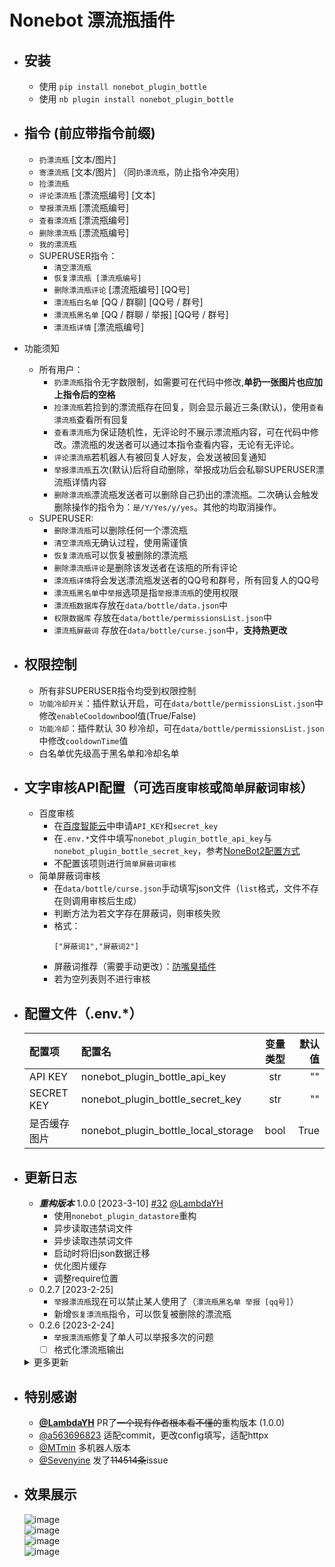 # Nonebot 漂流瓶插件
* 安装
    -
    - 使用 `pip install nonebot_plugin_bottle`
    - 使用 `nb plugin install nonebot_plugin_bottle`
* 指令 (前应带指令前缀)
    - 
    - `扔漂流瓶` [文本/图片]
    - `寄漂流瓶` [文本/图片] （同`扔漂流瓶`，防止指令冲突用）
    - `捡漂流瓶` 
    - `评论漂流瓶` [漂流瓶编号] [文本]
    - `举报漂流瓶` [漂流瓶编号]
    - `查看漂流瓶` [漂流瓶编号]
    - `删除漂流瓶` [漂流瓶编号]
    - `我的漂流瓶`
    - SUPERUSER指令：
        - `清空漂流瓶`
        - `恢复漂流瓶 [漂流瓶编号]`
        - `删除漂流瓶评论` [漂流瓶编号] [QQ号]
        - `漂流瓶白名单` [QQ / 群聊] [QQ号 / 群号]
        - `漂流瓶黑名单` [QQ / 群聊 / 举报] [QQ号 / 群号]
        - `漂流瓶详情` [漂流瓶编号]
* 功能须知
    - 所有用户：
        - `扔漂流瓶`指令无字数限制，如需要可在代码中修改,**单扔一张图片也应加上指令后的空格**
        - `捡漂流瓶`若捡到的漂流瓶存在回复，则会显示最近三条(默认)，使用`查看漂流瓶`查看所有回复
        - `查看漂流瓶`为保证随机性，无评论时不展示漂流瓶内容，可在代码中修改。漂流瓶的发送者可以通过本指令查看内容，无论有无评论。
        - `评论漂流瓶`若机器人有被回复人好友，会发送被回复通知
        - `举报漂流瓶`五次(默认)后将自动删除，举报成功后会私聊SUPERUSER漂流瓶详情内容
        - `删除漂流瓶`漂流瓶发送者可以删除自己扔出的漂流瓶。二次确认会触发删除操作的指令为：`是/Y/Yes/y/yes`。其他的均取消操作。
    - SUPERUSER:
        - `删除漂流瓶`可以删除任何一个漂流瓶
        - `清空漂流瓶`无确认过程，使用需谨慎
        - `恢复漂流瓶`可以恢复被删除的漂流瓶
        - `删除漂流瓶评论`是删除该发送者在该瓶的所有评论
        - `漂流瓶详情`将会发送漂流瓶发送者的QQ号和群号，所有回复人的QQ号
        - `漂流瓶黑名单`中`举报`选项是指`举报漂流瓶`的使用权限
        - `漂流瓶数据库`存放在`data/bottle/data.json`中
        - `权限数据库` 存放在`data/bottle/permissionsList.json`中
        - `漂流瓶屏蔽词` 存放在`data/bottle/curse.json`中，**支持热更改**
* 权限控制
    -
    - 所有非SUPERUSER指令均受到权限控制
    - `功能冷却开关`：插件默认开启，可在`data/bottle/permissionsList.json`中修改`enableCooldown`bool值(True/False)
    - `功能冷却`：插件默认 30 秒冷却，可在`data/bottle/permissionsList.json`中修改`cooldownTime`值  
    - 白名单优先级高于黑名单和冷却名单

* 文字审核API配置（可选`百度审核`或`简单屏蔽词审核`）
    - 
    - 百度审核
        - 在[百度智能云](https://cloud.baidu.com/doc/ANTIPORN/s/dkk6wyt3z)中申请`API_KEY`和`secret_key`
        - 在`.env.*`文件中填写`nonebot_plugin_bottle_api_key`与`nonebot_plugin_bottle_secret_key`，参考[NoneBot2配置方式](https://v2.nonebot.dev/docs/tutorial/configuration#%E9%85%8D%E7%BD%AE%E6%96%B9%E5%BC%8F)
        - 不配置该项则进行`简单屏蔽词审核`
    - 简单屏蔽词审核
        - 在`data/bottle/curse.json`手动填写json文件（`list`格式，文件不存在则调用审核后生成）
        - 判断方法为若文字存在屏蔽词，则审核失败
        - 格式：  
            ```
            ["屏蔽词1","屏蔽词2"]
            ```
        - 屏蔽词推荐（需要手动更改）：[防嘴臭插件](https://github.com/tkgs0/nonebot-plugin-antiinsult/blob/main/nonebot_plugin_antiinsult/curse.json)
        - 若为空列表则不进行审核

* 配置文件（.env.*）
    -
    | 配置项 | 配置名 | 变量类型 |  默认值 |
    |:--------|:----------|:-------------:|------:|
    | API KEY | nonebot_plugin_bottle_api_key | str | "" |
    | SECRET KEY | nonebot_plugin_bottle_secret_key | str | "" |
    | 是否缓存图片 | nonebot_plugin_bottle_local_storage | bool | True |


* 更新日志
    -  
    - ***重构版本*** 1.0.0 [2023-3-10] [#32](https://github.com/Todysheep/nonebot_plugin_bottle/issues/32) [@LambdaYH](https://github.com/LambdaYH)
        - 使用`nonebot_plugin_datastore`重构
        - 异步读取违禁词文件
        - 异步读取违禁词文件
        - 启动时将旧json数据迁移
        - 优化图片缓存
        - 调整require位置
    - 0.2.7 [2023-2-25]
        - `举报漂流瓶`现在可以禁止某人使用了（`漂流瓶黑名单 举报 [qq号]`）
        - 新增`恢复漂流瓶`指令，可以恢复被删除的漂流瓶
    - 0.2.6 [2023-2-24]
        - `举报漂流瓶`修复了单人可以举报多次的问题
        - [ ] 格式化漂流瓶输出

    <details>
        <summary>更多更新</summary>

        - 0.2.5 [2023-2-24]
            - 更改`requests`请求方式为`httpx` [#29](https://github.com/Todysheep/nonebot_plugin_bottle/issues/29)
            - 适配`metadata` #29
            - 💥破坏性更新 `api_key`与`secret_key`将在`.env.*`中填写（详见上方） [#29](https://github.com/Todysheep/nonebot_plugin_bottle/issues/29)
        - 0.2.4
            - 现在开始记录扔漂流瓶的时间，旧版本的漂流瓶时间为`0000-00-00 00:00:00`,使用`查看漂流瓶可以查看具体时间`
        - 0.2.3
            - `删除漂流瓶`现在所有人可用，并进行了一些权限限制
            - `捡漂流瓶`函数更新了递归上限防止无限递归
            - 要求后续内容输入的所有指令现需要空格隔开
        - 0.2.2
            - 更新`简单屏蔽词`功能，在未配置`api_key`和`secret_key`时进行简单的屏蔽词审核，而不是跳过审核
            - 现在评论也需要经过文字审核
            - 增加存放屏蔽词文件`data/bottle/curse.json`
        - 0.2.1
            - 增加删除漂流瓶评论功能
        - 0.2.0
            - 停止使用`black_group`
            - 增加使用CD，黑/白名单群组
            - 开始记录回复人QQ号（仅SUPERUSER使用`漂流瓶详情`可见）
        - 0.1.8
            - 增加`request`库要求
            - 丢出漂流瓶后展示漂流瓶编号
        - 0.1.7
            - 新增json项`key`，将不使用`del`删除漂流瓶，而保留原漂流瓶数据便于管理者查看
            - 新增json项`group_name`,`username`，将在API无法获取信息时使用
        - 0.1.6
            - 新增配置项`api_key`,'secret_key'，用于文本审核
            - 新增配置项`black_group`，用于屏蔽特定群聊

    </details>

* 特别感谢
    -
    - **[@LambdaYH](https://github.com/LambdaYH)** PR了~~一个现有作者根本看不懂的~~重构版本 (1.0.0)
    - [@a563696823](https://github.com/a563696823) 适配commit，更改config填写，适配httpx
    - [@MTmin](https://github.com/MTmin) 多机器人版本
    - [@Sevenyine](https://github.com/Sevenyine) 发了~~114514条~~issue

* 效果展示
    -
    ![image](https://user-images.githubusercontent.com/97968466/191049794-1b409436-fd70-43d9-8dcb-3575e82fd69b.png)  
    ![image](https://user-images.githubusercontent.com/97968466/213113862-e6c7568b-8686-4e97-8f83-7354ff1cb704.png)  
    ![image](https://user-images.githubusercontent.com/97968466/191052704-1b5ec89d-7a49-40d6-a5d9-b0a0171c730e.png)  
    ![image](https://user-images.githubusercontent.com/97968466/191049649-2e8d8555-f285-470f-9f7b-f5a0994341ee.png)  
